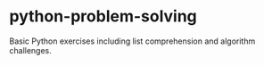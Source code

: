 # python-problem-solving
Basic Python exercises including list comprehension and algorithm challenges.
